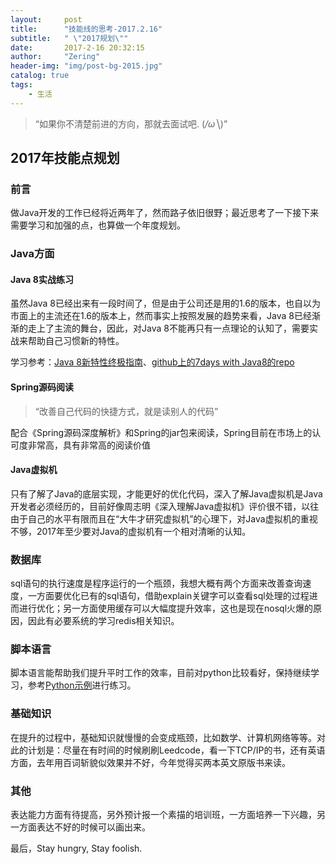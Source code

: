 ```yaml
---
layout:     post
title:      "技能线的思考-2017.2.16"
subtitle:   " \"2017规划\""
date:       2017-2-16 20:32:15 
author:     "Zering"
header-img: "img/post-bg-2015.jpg"
catalog: true
tags:
    - 生活
---
```


> “如果你不清楚前进的方向，那就去面试吧. (*/ω╲*)”

## 2017年技能点规划

### 前言

做Java开发的工作已经将近两年了，然而路子依旧很野；最近思考了一下接下来需要学习和加强的点，也算做一个年度规划。

### Java方面

#### Java 8实战练习

虽然Java 8已经出来有一段时间了，但是由于公司还是用的1.6的版本，也自以为市面上的主流还在1.6的版本上，然而事实上按照发展的趋势来看，Java 8已经渐渐的走上了主流的舞台，因此，对Java 8不能再只有一点理论的认知了，需要实战来帮助自己习惯新的特性。

学习参考：[Java 8新特性终极指南](http://www.importnew.com/11908.html)、[github上的7days with Java8的repo](https://github.com/shekhargulati/java8-the-missing-tutorial)


#### Spring源码阅读

>“改善自己代码的快捷方式，就是读别人的代码”

配合《Spring源码深度解析》和Spring的jar包来阅读，Spring目前在市场上的认可度非常高，具有非常高的阅读价值

#### Java虚拟机

只有了解了Java的底层实现，才能更好的优化代码，深入了解Java虚拟机是Java开发者必须经历的，目前好像周志明《深入理解Java虚拟机》评价很不错，以往由于自己的水平有限而且在“大牛才研究虚拟机”的心理下，对Java虚拟机的重视不够，2017年至少要对Java的虚拟机有一个相对清晰的认知。

### 数据库

sql语句的执行速度是程序运行的一个瓶颈，我想大概有两个方面来改善查询速度，一方面要优化已有的sql语句，借助explain关键字可以查看sql处理的过程进而进行优化；另一方面使用缓存可以大幅度提升效率，这也是现在nosql火爆的原因，因此有必要系统的学习redis相关知识。

### 脚本语言

脚本语言能帮助我们提升平时工作的效率，目前对python比较看好，保持继续学习，参考[Python示例](https://github.com/geekcomputers/Python)进行练习。

### 基础知识

在提升的过程中，基础知识就慢慢的会变成瓶颈，比如数学、计算机网络等等。对此的计划是：尽量在有时间的时候刷刷Leedcode，看一下TCP/IP的书，还有英语方面，去年用百词斩貌似效果并不好，今年觉得买两本英文原版书来读。

### 其他

表达能力方面有待提高，另外预计报一个素描的培训班，一方面培养一下兴趣，另一方面表达不好的时候可以画出来。

最后，Stay hungry, Stay foolish.
